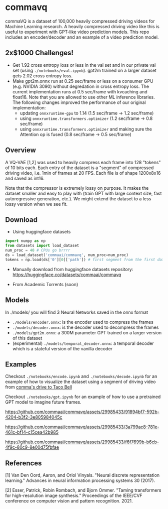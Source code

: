 # commavq
commaVQ is a dataset of 100,000 heavily compressed driving videos for Machine Learning research. A heavily compressed driving video like this is useful to experiment with GPT-like video prediction models. This repo includes an encoder/decoder and an example of a video prediction model.

## 2x$1000 Challenges!

- Get 1.92 cross entropy loss or less in the val set and in our private val set (using `./notebooks/eval.ipynb`). gpt2m trained on a larger dataset gets 2.02 cross entropy loss.
- Make gpt2m.onnx run at 0.25 sec/frame or less on a consumer GPU (e.g. NVIDIA 3090) without degredation in cross entropy loss. The current implementation runs at 0.5 sec/frame with kvcaching and float16. Note that you are allowed to use other ML inference libraries. The following changes improved the performance of our original implementation:
  - updating `onnxruntime-gpu` to 1.14 (1.5 sec/frame -> 1.2 sec/frame)
  - using `onnxruntime.transformers.optimizer` (1.2 sec/frame -> 0.8 sec/frame)
  - using `onnxruntime.transformers.optimizer` and making sure the Attention op is fused (0.8 sec/frame -> 0.5 sec/frame)

## Overview
A VQ-VAE [1,2] was used to heavily compress each frame into 128 "tokens" of 10 bits each. Each entry of the dataset is a "segment" of compressed driving video, i.e. 1min of frames at 20 FPS. Each file is of shape 1200x8x16 and saved as int16.

Note that the compressor is extremely lossy on purpose. It makes the dataset smaller and easy to play with (train GPT with large context size, fast autoregressive generation, etc.). We might extend the dataset to a less lossy version when we see fit.

## Download
- Using huggingface datasets
```python
import numpy as np
from datasets import load_dataset
num_proc = 40 # CPUs go brrrr
ds = load_dataset('commaai/commavq', num_proc=num_proc)
tokens = np.load(ds['0'][0]['path']) # first segment from the first data shard
```

- Manually download from huggingface datasets repository: https://huggingface.co/datasets/commaai/commavq

- From Academic Torrents (soon)


## Models
In ./models/ you will find 3 Neural Networks saved in the onnx format
- `./models/encoder.onnx`: is the encoder used to compress the frames
- `./models/decoder.onnx`: is the decoder used to decompress the frames
- `./models/gpt2m.onnx`: a 300M parameter GPT trained on a larger version of this dataset
- (experimental) `./models/temporal_decoder.onnx`: a temporal decoder which is a stateful version of the vanilla decoder

## Examples
Checkout `./notebooks/encode.ipynb` and `./notebooks/decode.ipynb` for an example of how to visualize the dataset using a segment of driving video from [comma's drive to Taco Bell](https://blog.comma.ai/taco-bell/)

Checkout `./notebooks/gpt.ipynb` for an example of how to use a pretrained GPT model to imagine future frames.

https://github.com/commaai/commavq/assets/29985433/91894bf7-592b-4204-b3f2-3e805984045c

https://github.com/commaai/commavq/assets/29985433/3a799ac8-781e-461c-bf14-c15cea42b985

https://github.com/commaai/commavq/assets/29985433/f6f7699b-b6cb-4f9c-80c9-8e00d75fbfae


## References
[1] Van Den Oord, Aaron, and Oriol Vinyals. "Neural discrete representation learning." Advances in neural information processing systems 30 (2017).

[2] Esser, Patrick, Robin Rombach, and Bjorn Ommer. "Taming transformers for high-resolution image synthesis." Proceedings of the IEEE/CVF conference on computer vision and pattern recognition. 2021.
